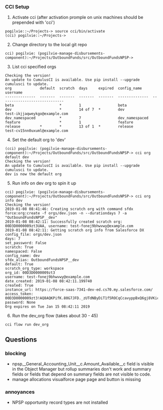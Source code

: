 ### CCI Setup
1. Activate cci (after activation promple on unix machines should be prepended with 'cci')
````
pogilvie::~/Projects-> source cci/bin/activate
(cci) pogilvie::~/Projects->
````
2. Change directory to the local git repo
````
cci) pogilvie: (pogilvie-manage-disbursements-component):~/Projects/OutboundFunds/src/OutboundFundsNPSP->
````
3. List cci specified orgs
````
Checking the version!
An update to CumulusCI is available. Use pip install --upgrade cumulusci to update.
org             default  scratch  days     expired  config_name     username
--------------  -------  -------  -------  -------  --------------  -----------------------------
beta                     *        1                 beta
dev                      *        14 of 7  *        dev             test-ikjjaqweykgo@example.com
dev_namespaced           *        7                 dev_namespaced
feature                  *        1                 feature
release         *        *        13 of 1  *        release         test-cv15nn0uxuml@example.com
````
4. Set the default org to 'dev'
````
(cci) pogilvie: (pogilvie-manage-disbursements-component):~/Projects/OutboundFunds/src/OutboundFundsNPSP-> cci org default dev
Checking the version!
An update to CumulusCI is available. Use pip install --upgrade cumulusci to update.
dev is now the default org
````
5. Run info on dev org to spin it up
````
cci) pogilvie: (pogilvie-manage-disbursements-component):~/Projects/OutboundFunds/src/OutboundFundsNPSP-> cci org info dev
Checking the version!
2019-01-08 08:41:46: Creating scratch org with command sfdx force:org:create -f orgs/dev.json -n --durationdays 7 -a "OutboundFundsNPSP__dev"
2019-01-08 08:42:11: Successfully created scratch org: 00D3D0000009zt3UAA, username: test-fonej9bhwvwy@example.com
2019-01-08 08:42:11: Getting scratch org info from Salesforce DX
config_file: orgs/dev.json
days: 7
set_password: False
scratch: True
namespaced: False
config_name: dev
sfdx_alias: OutboundFundsNPSP__dev
default: True
scratch_org_type: workspace
org_id: 00D3D0000009zt3
username: test-fonej9bhwvwy@example.com
date_created: 2019-01-08 08:42:11.199740
created: True
instance_url: https://force-saas-7341-dev-ed.cs70.my.salesforce.com/
access_token: 00D3D0000009zt3!AQ8AQKPifK.80G7JFD._zUTdNByDiT1f5ROCqCcavyppBxQ6gj8VKic6QPYlcCqBCZOo49I5SpBEQSQ5LZDvV8wwUqdY6PGV
password: None
Org expires on Tue Jan 15 08:42:11 2019
````
6. Run the dev_org flow (takes about 30 - 45)
````
cci flow run dev_org
````





## Questions

### blocking
- npsp__General_Accounting_Unit__c.Amount_Available__c field is visible in the Object Manager but rollup  summaries don't work and summary fields or fields that depend on summary fields are not visible to code.
- manage allocations visualforce page page and button is missing 

### annoyances
- NPSP opportunity record types are not installed